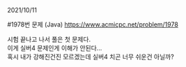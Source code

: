 2021/10/11   
   
#1978번 문제 (Java) https://www.acmicpc.net/problem/1978   

시험 끝나고 나서 풀은 첫 문제다.   
이게 실버4 문제인게 이해가 안된다...   
혹시 내가 강해진건진 모르겠는데 실버4 치곤 너무 쉬운건 아닐까?
